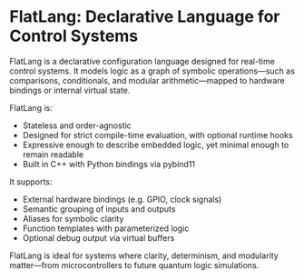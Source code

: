 # FlatLang: Declarative Language for Control Systems

FlatLang is a declarative configuration language designed for real-time control systems. It models logic as a graph of symbolic operations—such as comparisons, conditionals, and modular arithmetic—mapped to hardware bindings or internal virtual state.

FlatLang is:
- Stateless and order-agnostic
- Designed for strict compile-time evaluation, with optional runtime hooks
- Expressive enough to describe embedded logic, yet minimal enough to remain readable
- Built in C++ with Python bindings via pybind11

It supports:
- External hardware bindings (e.g. GPIO, clock signals)
- Semantic grouping of inputs and outputs
- Aliases for symbolic clarity
- Function templates with parameterized logic
- Optional debug output via virtual buffers

FlatLang is ideal for systems where clarity, determinism, and modularity matter—from microcontrollers to future quantum logic simulations.



